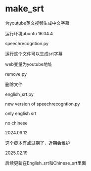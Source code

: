 # make_srt

为youtube英文视频生成中文字幕

运行环境ubuntu 16.04.4

speechrecogntion.py

运行这个文件可以生成srt字幕

web变量为youtube地址

remove.py

删除文件

english_srt.py

new version of speechrecogntion.py

only english srt

no chinese

2024.09.12

这个脚本有点过期了，近期会维护

2025.02.19

后续更新在English_srt和Chinese_srt里面
